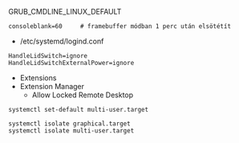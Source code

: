 GRUB_CMDLINE_LINUX_DEFAULT

```
consoleblank=60     # framebuffer módban 1 perc után elsötétít
```

- /etc/systemd/logind.conf

```
HandleLidSwitch=ignore
HandleLidSwitchExternalPower=ignore
```

- Extensions
- Extension Manager
  - Allow Locked Remote Desktop

```
systemctl set-default multi-user.target
```

```
systemctl isolate graphical.target
systemctl isolate multi-user.target
```
